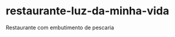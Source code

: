 restaurante-luz-da-minha-vida
=============================

Restaurante com embutimento de pescaria
